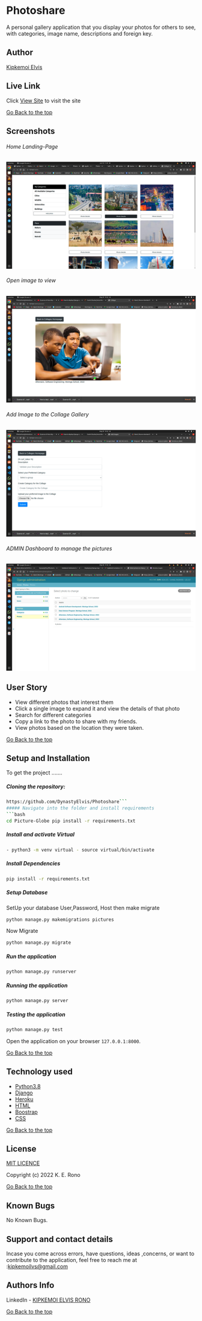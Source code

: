 # Photoshare
A personal gallery application that you display your photos for others to see, with categories, image name, descriptions and foreign key.

## Author  
  
[Kipkemoi Elvis](https://github.com/DynastyElvis)  
  
 
##  Live Link  
 Click [View Site](https:)  to visit the site


[Go Back to the top](#Photoshare)

## Screenshots 
###### Home Landing-Page
 
<img src="https://raw.githubusercontent.com/DynastyElvis/Photoshare-App/master/static/images/Screenshot%20from%202022-06-10%2011-24-59.png">
 
 ###### Open image to view
 <img src="https://raw.githubusercontent.com/DynastyElvis/Photoshare/main/photoshare/static/images/Screenshot%20from%202022-05-29%2019-52-34.png"> 

 ###### Add Image to the Collage Gallery
 <img src="https://raw.githubusercontent.com/DynastyElvis/Photoshare/main/photoshare/static/images/Screenshot%20from%202022-05-29%2019-52-43.png">

 ###### ADMIN Dashboard to manage the pictures
 <img src="https://raw.githubusercontent.com/DynastyElvis/Photoshare/main/photoshare/static/images/Screenshot%20from%202022-05-30%2017-45-23.png">



## User Story  
  
* View different photos that interest them  
* Click a single image to expand it and view the details of that photo  
* Search for different categories   
* Copy a link to the photo to share with my friends.  
* View photos based on the location they were taken.  
  

[Go Back to the top](#Photoshare)


## Setup and Installation  
To get the project .......  
  
##### Cloning the repository:  
 ```bash 
https://github.com/DynastyElvis/Photoshare```
##### Navigate into the folder and install requirements  
 ```bash 
cd Picture-Globe pip install -r requirements.txt 
```
##### Install and activate Virtual  
 ```bash 
- python3 -m venv virtual - source virtual/bin/activate  
```  
##### Install Dependencies  
 ```bash 
 pip install -r requirements.txt 
```  
 ##### Setup Database  
  SetUp your database User,Password, Host then make migrate  
 ```bash 
python manage.py makemigrations pictures 
 ``` 
 Now Migrate  
 ```bash 
 python manage.py migrate 
```
##### Run the application  
 ```bash 
 python manage.py runserver 
``` 
##### Running the application  
 ```bash 
 python manage.py server 
```
##### Testing the application  
 ```bash 
 python manage.py test 
```
Open the application on your browser `127.0.0.1:8000`.  
  


[Go Back to the top](#Photoshare)


## Technology used  
  
* [Python3.8](https://www.python.org/)  
* [Django ](https://docs.djangoproject.com/en/2.2/)  
* [Heroku](https://heroku.com)  
* [HTML](https://www.w3schools.com/css/)  
* [Boostrap](https://getbootstrap.com/)  
* [CSS](https://www.w3schools.com/css/)  

[Go Back to the top](#Photoshare)


## License

[MIT LICENCE](https://github.com/DynastyElvis/Photoshare/blob/main/LICENSE)


Copyright (c) 2022 K. E. Rono



[Go Back to the top](#Photoshare)

## Known Bugs

No Known Bugs.

## Support and contact details
 Incase you come across errors, have questions, ideas ,concerns, or want to contribute to the application, feel free to reach me at :kipkemoilvs@gmail.com

## Authors Info
LinkedIn - [KIPKEMOI ELVIS RONO](https://www.linkedin.com/in/elvis-rono-aa3548209/)


[Go Back to the top](#Photoshare)

